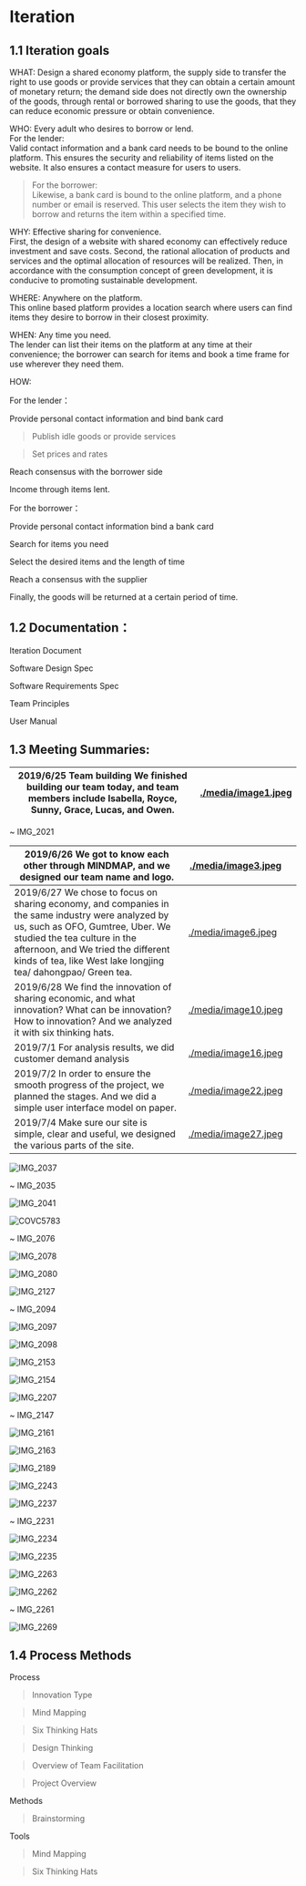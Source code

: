 Iteration
=========

1.1 Iteration goals
-------------------

WHAT: Design a shared economy platform, the supply side to transfer the right to
use goods or provide services that they can obtain a certain amount of monetary
return; the demand side does not directly own the ownership of the goods,
through rental or borrowed sharing to use the goods, that they can reduce
economic pressure or obtain convenience.

WHO: Every adult who desires to borrow or lend.  
For the lender:  
Valid contact information and a bank card needs to be bound to the online
platform. This ensures the security and reliability of items listed on the
website. It also ensures a contact measure for users to users.

>   For the borrower:  
>   Likewise, a bank card is bound to the online platform, and a phone number or
>   email is reserved. This user selects the item they wish to borrow and
>   returns the item within a specified time.

WHY: Effective sharing for convenience.  
First, the design of a website with shared economy can effectively reduce
investment and save costs. Second, the rational allocation of products and
services and the optimal allocation of resources will be realized. Then, in
accordance with the consumption concept of green development, it is conducive to
promoting sustainable development.

WHERE: Anywhere on the platform.  
This online based platform provides a location search where users can find items
they desire to borrow in their closest proximity.

WHEN: Any time you need.  
The lender can list their items on the platform at any time at their
convenience; the borrower can search for items and book a time frame for use
wherever they need them.

HOW:

For the lender：

Provide personal contact information and bind bank card

>   Publish idle goods or provide services

>   Set prices and rates

Reach consensus with the borrower side

Income through items lent.

For the borrower：

Provide personal contact information bind a bank card

Search for items you need

Select the desired items and the length of time

Reach a consensus with the supplier

Finally, the goods will be returned at a certain period of time.

1.2 Documentation：
-------------------

Iteration Document

Software Design Spec

Software Requirements Spec

Team Principles

User Manual

1.3 Meeting Summaries:
----------------------

| 2019/6/25 Team building We finished building our team today, and team members include Isabella, Royce, Sunny, Grace, Lucas, and Owen. | [./media/image1.jpeg](./media/image1.jpeg) |
|---------------------------------------------------------------------------------------------------------------------------------------|--------------------------------------------|


~   IMG_2021

| 2019/6/26 We got to know each other through MINDMAP, and we designed our team name and logo.                                                                                                                                                                                 | [./media/image3.jpeg](./media/image3.jpeg)   |   |
|------------------------------------------------------------------------------------------------------------------------------------------------------------------------------------------------------------------------------------------------------------------------------|----------------------------------------------|---|
| 2019/6/27 We chose to focus on sharing economy, and companies in the same industry were analyzed by us, such as OFO, Gumtree, Uber. We studied the tea culture in the afternoon, and We tried the different kinds of tea, like West lake longjing tea/ dahongpao/ Green tea. | [./media/image6.jpeg](./media/image6.jpeg)   |   |
| 2019/6/28 We find the innovation of sharing economic, and what innovation? What can be innovation? How to innovation? And we analyzed it with six thinking hats.                                                                                                             | [./media/image10.jpeg](./media/image10.jpeg) |   |
| 2019/7/1 For analysis results, we did customer demand analysis                                                                                                                                                                                                               | [./media/image16.jpeg](./media/image16.jpeg) |   |
| 2019/7/2 In order to ensure the smooth progress of the project, we planned the stages. And we did a simple user interface model on paper.                                                                                                                                    | [./media/image22.jpeg](./media/image22.jpeg) |   |
| 2019/7/4 Make sure our site is simple, clear and useful, we designed the various parts of the site.                                                                                                                                                                          | [./media/image27.jpeg](./media/image27.jpeg) |   |

![IMG_2037](media/dbf9b43f5306e88b4c904719da88cf06.jpg)

~   IMG_2035

![IMG_2041](media/fbc64c1e9e5619284f0ce448b7991bf2.jpg)

![COVC5783](media/325eb352ba6fef6f5628e4293854ab8d.jpg)

~   IMG_2076

![IMG_2078](media/3e8b4cfded96f8ce82e937945f913fd3.jpg)

![IMG_2080](media/a8b88e2f3b05b7375093fb4ee51ef4d4.jpg)

![IMG_2127](media/2abb3503f8721e4d6f14bb22682cd7d0.jpg)

~   IMG_2094

![IMG_2097](media/cf9dc7dfef0b80cd38092a5b48697afe.jpg)

![IMG_2098](media/5fca799167af1d4b7718742e715c7030.jpg)

![IMG_2153](media/9742027b9270b964b8c472b37ddb9ed2.jpg)

![IMG_2154](media/ba992de57641f28308e981086a65c87c.jpg)

![IMG_2207](media/229e456e41d71c35d25c440d22352c1e.jpg)

~   IMG_2147

![IMG_2161](media/42ef155e9fa2a74263f164036a88faa8.jpg)

![IMG_2163](media/564cd4837ec95d6e9f66b16730c08e5a.jpg)

![IMG_2189](media/4d98a56ebaf07a6852e208c65a04ed13.jpg)

![IMG_2243](media/017dca78d62cfaf2c2f077cf45659ad4.jpg)

![IMG_2237](media/08cc5328436d8969728001cb7eb45ab2.jpg)

~   IMG_2231

![IMG_2234](media/69febcaf28f4d7c7e429c9084296afb0.jpg)

![IMG_2235](media/221cf61a1259c73a9440739b3ab75d3f.jpg)

![IMG_2263](media/1bcba9ced0cc5577e330e56ac2ae533b.jpg)

![IMG_2262](media/f06277bd1fa69ac0c467507a4daac97a.jpg)

~   IMG_2261

![IMG_2269](media/1d15f62ec77bdd408fce436d6682ea9f.jpg)

1.4 Process Methods
-------------------

Process

>   Innovation Type

>   Mind Mapping

>   Six Thinking Hats

>   Design Thinking

>   Overview of Team Facilitation

>   Project Overview

Methods

>   Brainstorming

Tools

>   Mind Mapping

>   Six Thinking Hats
